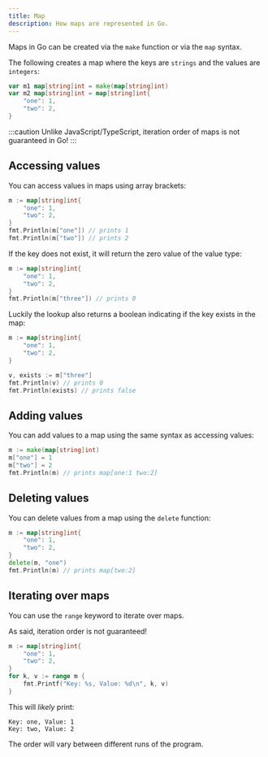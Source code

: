 ```yaml
---
title: Map
description: How maps are represented in Go.
---
```


Maps in Go can be created via the `make` function or via the `map` syntax.

The following creates a map where the keys are `strings` and the values are `integers`:

```go title="map.go"
var m1 map[string]int = make(map[string]int)
var m2 map[string]int = map[string]int{
    "one": 1,
    "two": 2,
}
```

:::caution
Unlike JavaScript/TypeScript, iteration order of maps is not guaranteed in Go!
:::

## Accessing values

You can access values in maps using array brackets:

```go title="map_access.go"
m := map[string]int{
    "one": 1,
    "two": 2,
}
fmt.Println(m["one"]) // prints 1
fmt.Println(m["two"]) // prints 2
```

If the key does not exist, it will return the zero value of the value type:

```go title="map_access_zero.go"
m := map[string]int{
    "one": 1,
    "two": 2,
}
fmt.Println(m["three"]) // prints 0
```

Luckily the lookup also returns a boolean indicating if the key exists in the map:

```go title="map_access_exists.go" {6}
m := map[string]int{
    "one": 1,
    "two": 2,
}

v, exists := m["three"]
fmt.Println(v) // prints 0
fmt.Println(exists) // prints false
```

## Adding values

You can add values to a map using the same syntax as accessing values:

```go title="map_add.go"
m := make(map[string]int)
m["one"] = 1
m["two"] = 2
fmt.Println(m) // prints map[one:1 two:2]
```

## Deleting values

You can delete values from a map using the `delete` function:

```go title="map_delete.go"
m := map[string]int{
    "one": 1,
    "two": 2,
}
delete(m, "one")
fmt.Println(m) // prints map[two:2]
```

## Iterating over maps

You can use the `range` keyword to iterate over maps.

As said, iteration order is not guaranteed!

```go title="map_iterate.go"
m := map[string]int{
    "one": 1,
    "two": 2,
}
for k, v := range m {
    fmt.Printf("Key: %s, Value: %d\n", k, v)
}
```

This will _likely_ print:

```terminal
Key: one, Value: 1
Key: two, Value: 2
```

The order will vary between different runs of the program.
